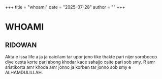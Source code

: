 +++
title = "whoami"
date = "2025-07-28"
author = ""
+++


# WHOAMI


## RIDOWAN

Akta e issa life a ja ja caicilam tar upor jeno tike thakte pari nijer sorobocco diye cesta korte pari abong khodar kace sahajjo caite pari sob smy. R amr sristikorta amr khoda amr jonno ja korben tar jonno sob smy e ALHAMDULILLAH.

